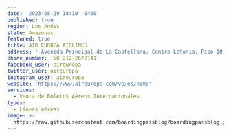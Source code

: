 ```yaml
---
date: '2023-08-29 18:10 -0400'
published: true
region: Los Andes
state: Amazonas
featured: true
title: AIR EUROPA AIRLINES
address: ' Avenida Principal de La Castellana, Centro Letonia, Piso 10, Oficina 104, Municipio Chacao, Caracas'
phone_number: +58 212-2672141
facebook_user: aireuropa
twitter_user: aireuropa
instagram_user: aireuropa
website: 'https://www.aireuropa.com/ve/es/home'
services:
  - Venta de Boletos Aéreos Internacionales
types:
  - Líneas aéreas
image: >-
  https://raw.githubusercontent.com/boardingpassblog/boardingpassblog.github.io/main/assets/images/AIrEuropa-Airlines-Logo.jpg
---
```

